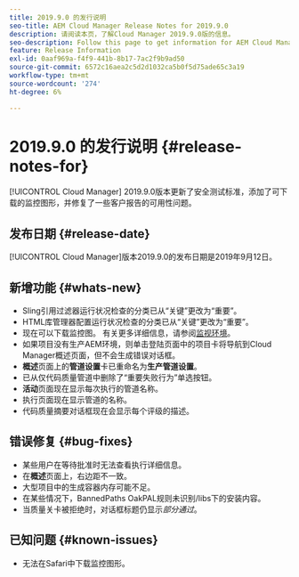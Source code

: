 ```yaml
---
title: 2019.9.0 的发行说明
seo-title: AEM Cloud Manager Release Notes for 2019.9.0
description: 请阅读本页，了解Cloud Manager 2019.9.0版的信息。
seo-description: Follow this page to get information for AEM Cloud Manager Release 2019.9.0.
feature: Release Information
exl-id: 0aaf969a-f4f9-441b-8b17-7ac2f9b9ad50
source-git-commit: 6572c16aea2c5d2d1032ca5b0f5d75ade65c3a19
workflow-type: tm+mt
source-wordcount: '274'
ht-degree: 6%

---
```


# 2019.9.0 的发行说明 {#release-notes-for}

[!UICONTROL Cloud Manager] 2019.9.0版本更新了安全测试标准，添加了可下载的监控图形，并修复了一些客户报告的可用性问题。

## 发布日期 {#release-date}

[!UICONTROL Cloud Manager]版本2019.9.0的发布日期是2019年9月12日。

## 新增功能 {#whats-new}

* Sling引用过滤器运行状况检查的分类已从“关键”更改为“重要”。
* HTML库管理器配置运行状况检查的分类已从“关键”更改为“重要”。
* 现在可以下载监控图。 有关更多详细信息，请参阅[监视环境](/help/using/monitoring-environments.md)。
* 如果项目没有生产AEM环境，则单击登陆页面中的项目卡将导航到Cloud Manager概述页面，但不会生成错误对话框。
* **概述**&#x200B;页面上的&#x200B;**管道设置**&#x200B;卡已重命名为&#x200B;**生产管道设置**。
* 已从仅代码质量管道中删除了“重要失败行为”单选按钮。
* **活动**&#x200B;页面现在显示每次执行的管道名称。
* 执行页面现在显示管道的名称。
* 代码质量摘要对话框现在会显示每个评级的描述。

## 错误修复 {#bug-fixes}

* 某些用户在等待批准时无法查看执行详细信息。
* 在&#x200B;**概述**&#x200B;页面上，右边距不一致。
* 大型项目中的生成容器内存可能不足。
* 在某些情况下，BannedPaths OakPAL规则未识别/libs下的安装内容。
* 当质量关卡被拒绝时，对话框标题仍显示&#x200B;*部分通过*。

## 已知问题 {#known-issues}

* 无法在Safari中下载监控图形。
